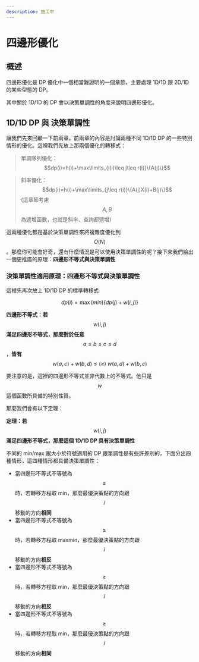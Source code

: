 ```yaml
---
description: 施工中
---
```


# 四邊形優化

## 概述

四邊形優化是 DP 優化中一個相當難證明的一個章節，主要處理 1D/1D 跟 2D/1D 的某些型態的 DP。

其中關於 1D/1D 的 DP 會以決策單調性的角度來說明四邊形優化。

## 1D/1D DP 與 決策單調性

讓我們先來回顧一下前兩章。前兩章的內容是討論兩種不同 1D/1D DP 的一些特別情形的優化。這裡我們先放上那兩個優化的轉移式：

> 單調隊列優化：$$dp(i)=h(i)+\max\limits_{l(i)\leq j\leq r(i)}\{A(j)\}$$

> 斜率優化：$$dp(i)=h(i)+\max\limits_{j\leq r(i)}\{A(j)X(i)+B(j)\}$$\(這章節考慮$$A,B$$為遞增函數，也就是斜率、查詢都遞增\)

這兩種優化都是基於決策單調性來將複雜度優化到$$O(N)$$。那麼你可能會好奇，還有什麼情況是可以使用決策單調性的呢？接下來我們給出一個更推廣的原理：**四邊形不等式與決策單調性**

### 決策單調性適用原理：四邊形不等式與決策單調性

這裡先再次放上 1D/1D DP 的標準轉移式

$$dp(i)=\max(min)\{dp(j)+w(i,j)\}$$

**四邊形不等式：若**$$w(i,j)$$**滿足四邊形不等式，那麼對於任意**$$a\leq b\leq c\leq d$$，**皆有**$$w(a,c)+w(b,d)\leq (\geq)\ w(a,d)+w(b,c)$$

要注意的是，這裡的四邊形不等式並非代數上的不等式。他只是$$w$$這個函數所具備的特別性質。

那麼我們會有以下定理：

**定理：若**$$w(i,j)$$**滿足四邊形不等式，那麼這個 1D/1D DP 具有決策單調性**

不同的 min/max 跟大小於符號適用的 DP 跟單調性是有些許差別的，下面分出四種情形，這四種情形都具備決策單調性：

* 當四邊形不等式不等號為$$\leq$$時，若轉移方程取 min，那麼最優決策點的方向跟$$i$$移動的方向**相同**
* 當四邊形不等式不等號為$$\leq$$時，若轉移方程取 maxmin，那麼最優決策點的方向跟$$i$$移動的方向**相反**
* 當四邊形不等式不等號為$$\geq$$時，若轉移方程取 min，那麼最優決策點的方向跟$$i$$移動的方向**相反**
* 當四邊形不等式不等號為$$\geq$$時，若轉移方程取 min，那麼最優決策點的方向跟$$i$$移動的方向**相同**












